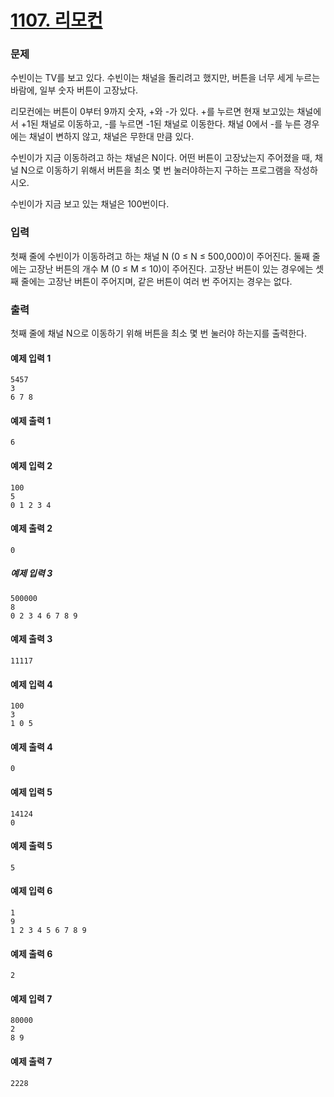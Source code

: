 # [1107. 리모컨](https://www.acmicpc.net/problem/1107)

### 문제

수빈이는 TV를 보고 있다. 수빈이는 채널을 돌리려고 했지만, 버튼을 너무 세게 누르는 바람에, 일부 숫자 버튼이 고장났다.

리모컨에는 버튼이 0부터 9까지 숫자, +와 -가 있다. +를 누르면 현재 보고있는 채널에서 +1된 채널로 이동하고, -를 누르면 -1된 채널로 이동한다. 채널 0에서 -를 누른 경우에는 채널이 변하지 않고, 채널은 무한대 만큼 있다.

수빈이가 지금 이동하려고 하는 채널은 N이다. 어떤 버튼이 고장났는지 주어졌을 때, 채널 N으로 이동하기 위해서 버튼을 최소 몇 번 눌러야하는지 구하는 프로그램을 작성하시오.

수빈이가 지금 보고 있는 채널은 100번이다.

### 입력

첫째 줄에 수빈이가 이동하려고 하는 채널 N (0 ≤ N ≤ 500,000)이 주어진다. 둘째 줄에는 고장난 버튼의 개수 M (0 ≤ M ≤ 10)이 주어진다. 고장난 버튼이 있는 경우에는 셋째 줄에는 고장난 버튼이 주어지며, 같은 버튼이 여러 번 주어지는 경우는 없다.

### 출력

첫째 줄에 채널 N으로 이동하기 위해 버튼을 최소 몇 번 눌러야 하는지를 출력한다.

#### 예제 입력 1 

```
5457
3
6 7 8
```

#### 예제 출력 1 

```
6
```

#### 예제 입력 2 

```
100
5
0 1 2 3 4

```

#### 예제 출력 2 

```
0
```

##### 예제 입력 3 

```
500000
8
0 2 3 4 6 7 8 9

```

#### 예제 출력 3 

```
11117
```

#### 예제 입력 4 

```
100
3
1 0 5
```

#### 예제 출력 4 

```
0
```

#### 예제 입력 5 

```
14124
0
```

#### 예제 출력 5 

```
5
```

#### 예제 입력 6 

```
1
9
1 2 3 4 5 6 7 8 9

```

#### 예제 출력 6 

```
2
```

#### 예제 입력 7 

```
80000
2
8 9
```

#### 예제 출력 7 

```
2228
```